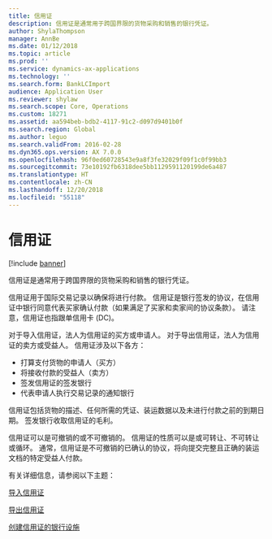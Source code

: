 ```yaml
---
title: 信用证
description: 信用证是通常用于跨国界限的货物采购和销售的银行凭证。
author: ShylaThompson
manager: AnnBe
ms.date: 01/12/2018
ms.topic: article
ms.prod: ''
ms.service: dynamics-ax-applications
ms.technology: ''
ms.search.form: BankLCImport
audience: Application User
ms.reviewer: shylaw
ms.search.scope: Core, Operations
ms.custom: 18271
ms.assetid: aa594beb-bdb2-4117-91c2-d097d9401b0f
ms.search.region: Global
ms.author: leguo
ms.search.validFrom: 2016-02-28
ms.dyn365.ops.version: AX 7.0.0
ms.openlocfilehash: 96f0ed60728543e9a8f3fe32029f09f1c0f99bb3
ms.sourcegitcommit: 73e10192fb6318dee5bb1129591120199de6a487
ms.translationtype: HT
ms.contentlocale: zh-CN
ms.lasthandoff: 12/20/2018
ms.locfileid: "55118"
---
```

# <a name="letters-of-credit"></a>信用证

[!include [banner](../includes/banner.md)]

信用证是通常用于跨国界限的货物采购和销售的银行凭证。 

信用证用于国际交易记录以确保将进行付款。 信用证是银行签发的协议，在信用证中银行同意代表买家确认付款（如果满足了买家和卖家间的协议条款）。 请注意，信用证也指跟单信用卡 (DC)。 

对于导入信用证，法人为信用证的买方或申请人。 对于导出信用证，法人为信用证的卖方或受益人。 信用证涉及以下各方： 

 - 打算支付货物的申请人（买方） 
 - 将接收付款的受益人（卖方）
 - 签发信用证的签发银行
 - 代表申请人执行交易记录的通知银行

信用证包括货物的描述、任何所需的凭证、装运数据以及未进行付款之前的到期日期。 签发银行收取信用证的毛利。 

信用证可以是可撤销的或不可撤销的。 信用证的性质可以是或可转让、不可转让或循环。 通常，信用证是不可撤销的已确认的协议，将向提交完整且正确的装运文档的特定受益人付款。

有关详细信息，请参阅以下主题：

[导入信用证](tasks/import-letter-credit.md)

[导出信用证](tasks/export-letter-credit.md)

[创建信用证的银行设施](tasks/create-bank-facility-agreement-letter-credit.md)


